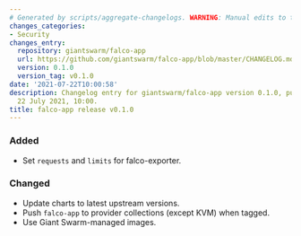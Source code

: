 ```yaml
---
# Generated by scripts/aggregate-changelogs. WARNING: Manual edits to this files will be overwritten.
changes_categories:
- Security
changes_entry:
  repository: giantswarm/falco-app
  url: https://github.com/giantswarm/falco-app/blob/master/CHANGELOG.md#010---2021-07-22
  version: 0.1.0
  version_tag: v0.1.0
date: '2021-07-22T10:00:58'
description: Changelog entry for giantswarm/falco-app version 0.1.0, published on
  22 July 2021, 10:00.
title: falco-app release v0.1.0
---
```


### Added
- Set `requests` and `limits` for falco-exporter.
### Changed
- Update charts to latest upstream versions.
- Push `falco-app` to provider collections (except KVM) when tagged.
- Use Giant Swarm-managed images.

